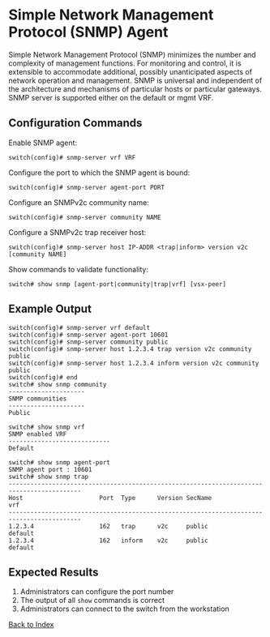 # Simple Network Management Protocol (SNMP) Agent

Simple Network Management Protocol (SNMP) minimizes the number and complexity of management functions. For monitoring and control, it is extensible to accommodate additional, possibly unanticipated aspects of network operation and management. SNMP is universal and independent of the architecture and mechanisms of particular hosts or particular gateways. SNMP server is supported either on the default or mgmt VRF.

## Configuration Commands

Enable SNMP agent:

```text
switch(config)# snmp-server vrf VRF
```

Configure the port to which the SNMP agent is bound:

```text
switch(config)# snmp-server agent-port PORT
```

Configure an SNMPv2c community name:

```text
switch(config)# snmp-server community NAME
```

Configure a SNMPv2c trap receiver host:

```text
switch(config)# snmp-server host IP-ADDR <trap|inform> version v2c [community NAME]
```

Show commands to validate functionality:

```text
switch# show snmp [agent-port|community|trap|vrf] [vsx-peer]
```

## Example Output

```text
switch(config)# snmp-server vrf default
switch(config)# snmp-server agent-port 10601
switch(config)# snmp-server community public
switch(config)# snmp-server host 1.2.3.4 trap version v2c community public
switch(config)# snmp-server host 1.2.3.4 inform version v2c community public
switch(config)# end
switch# show snmp community
---------------------
SNMP communities
---------------------
Public

switch# show snmp vrf
SNMP enabled VRF
----------------------------
Default

switch# show snmp agent-port
SNMP agent port : 10601
switch# show snmp trap
------------------------------------------------------------------------------------------
Host                     Port  Type      Version SecName                         vrf
------------------------------------------------------------------------------------------
1.2.3.4                  162   trap      v2c     public                        default
1.2.3.4                  162   inform    v2c     public                        default
```

## Expected Results

1. Administrators can configure the port number
2. The output of all `show` commands is correct
3. Administrators can connect to the switch from the workstation

[Back to Index](../index.md)